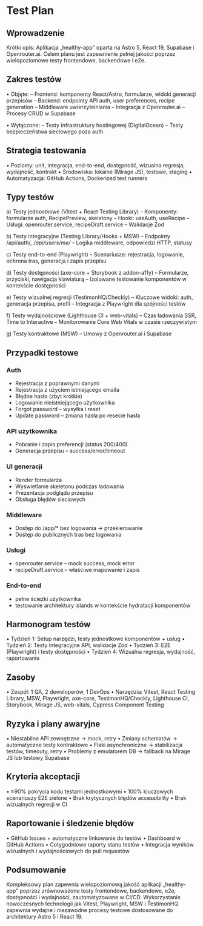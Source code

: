 # Test Plan

## Wprowadzenie

Krótki opis: Aplikacja „healthy-app" oparta na Astro 5, React 19, Supabase i Openrouter.ai. Celem planu jest zapewnienie pełnej jakości poprzez wielopoziomowe testy frontendowe, backendowe i e2e.

## Zakres testów

• Objęte:
– Frontend: komponenty React/Astro, formularze, widoki generacji przepisów
– Backend: endpointy API auth, user preferences, recipe generation
– Middleware uwierzytelniania
– Integracja z Openrouter.ai
– Procesy CRUD w Supabase

• Wyłączone:
– Testy infrastruktury hostingowej (DigitalOcean)
– Testy bezpieczeństwa sieciowego poza auth

## Strategia testowania

• Poziomy: unit, integracja, end-to-end, dostępność, wizualna regresja, wydajność, kontrakt
• Środowiska: lokalne (Mirage JS), testowe, staging
• Automatyzacja: GitHub Actions, Dockerized test runners

## Typy testów

a) Testy jednostkowe (Vitest + React Testing Library)
– Komponenty: formularze auth, RecipePreview, skeletony
– Hooki: useAuth, useRecipe
– Usługi: openrouter.service, recipeDraft.service
– Walidacje Zod

b) Testy integracyjne (Testing Library/Hooks + MSW)
– Endpointy /api/auth/_, /api/users/me/_
– Logika middleware, odpowiedzi HTTP, statusy

c) Testy end-to-end (Playwright)
– Scenariusze: rejestracja, logowanie, ochrona tras, generacja i zapis przepisu

d) Testy dostępności (axe-core + Storybook z addon-a11y)
– Formularze, przyciski, nawigacja klawiaturą
– Izolowane testowanie komponentów w kontekście dostępności

e) Testy wizualnej regresji (TestimonHQ/Checkly)
– Kluczowe widoki: auth, generacja przepisu, profil
– Integracja z Playwright dla spójności testów

f) Testy wydajnościowe (Lighthouse CI + web-vitals)
– Czas ładowania SSR, Time to Interactive
– Monitorowanie Core Web Vitals w czasie rzeczywistym

g) Testy kontraktowe (MSW)
– Umowy z Openrouter.ai i Supabase

## Przypadki testowe

### Auth

- Rejestracja z poprawnymi danymi
- Rejestracja z użyciem istniejącego emaila
- Błędne hasło (zbyt krótkie)
- Logowanie nieistniejącego użytkownika
- Forgot password – wysyłka i reset
- Update password – zmiana hasła po resecie hasła

### API użytkownika

- Pobranie i zapis preferencji (status 200/400)
- Generacja przepisu – success/error/timeout

### UI generacji

- Render formularza
- Wyświetlanie skeletonu podczas ładowania
- Prezentacja podglądu przepisu
- Obsługa błędów sieciowych

### Middleware

- Dostęp do /app/\* bez logowania → przekierowanie
- Dostęp do publicznych tras bez logowania

### Usługi

- openrouter.service – mock success, mock error
- recipeDraft.service – właściwe mapowanie i zapis

### End-to-end

- pełne ścieżki użytkownika
- testowanie architektury islands w kontekście hydratacji komponentów

## Harmonogram testów

• Tydzień 1: Setup narzędzi, testy jednostkowe komponentów + usług
• Tydzień 2: Testy integracyjne API, walidacje Zod
• Tydzień 3: E2E (Playwright) i testy dostępności
• Tydzień 4: Wizualna regresja, wydajność, raportowanie

## Zasoby

• Zespół: 1 QA, 2 deweloperów, 1 DevOps
• Narzędzia: Vitest, React Testing Library, MSW, Playwright, axe-core, TestimonHQ/Checkly, Lighthouse CI, Storybook, Mirage JS, web-vitals, Cypress Component Testing

## Ryzyka i plany awaryjne

• Niestabilne API zewnętrzne → mock, retry
• Zmiany schematów → automatyczne testy kontraktowe
• Flaki asynchroniczne → stabilizacja testów, timeouty, retry
• Problemy z emulatorem DB → fallback na Mirage JS lub testowy Supabase

## Kryteria akceptacji

• ≥90% pokrycia kodu testami jednostkowymi
• 100% kluczowych scenariuszy E2E zielone
• Brak krytycznych błędów accessibility
• Brak wizualnych regresji w CI

## Raportowanie i śledzenie błędów

• GitHub Issues + automatyczne linkowanie do testów
• Dashboard w GitHub Actions
• Cotygodniowe raporty stanu testów
• Integracja wyników wizualnych i wydajnościowych do pull requestów

## Podsumowanie

Kompleksowy plan zapewnia wielopoziomową jakość aplikacji „healthy-app" poprzez zrównoważone testy frontendowe, backendowe, e2e, dostępności i wydajności, zautomatyzowane w CI/CD. Wykorzystanie nowoczesnych technologii jak Vitest, Playwright, MSW i TestimonHQ zapewnia wydajne i niezawodne procesy testowe dostosowane do architektury Astro 5 i React 19.
